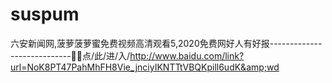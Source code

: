 # suspum
六安新闻网,菠萝菠萝蜜免费视频高清观看5,2020免费网好人有好报----------------------------💽💽点/此/进/入/http://www.baidu.com/link?url=NoK8PT47PahMhFH8Vie_jnciyIKNTTtVBQKpill6udK&amp;wd
